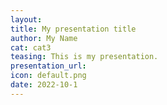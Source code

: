 ```yaml
---
layout:
title: My presentation title
author: My Name
cat: cat3
teasing: This is my presentation.
presentation_url:
icon: default.png
date: 2022-10-1
---
```

